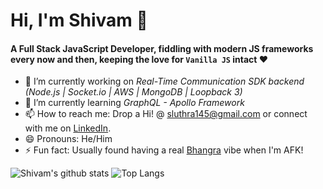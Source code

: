 # Hi, I'm Shivam 👋
#### A Full Stack JavaScript Developer, fiddling with modern JS frameworks every now and then, keeping the love for `Vanilla JS` intact :heart:

- 🔭 I’m currently working on *Real-Time Communication SDK backend (Node.js | Socket.io | AWS | MongoDB | Loopback 3)*
- 🌱 I’m currently learning *GraphQL - Apollo Framework*
- 📫 How to reach me: Drop a Hi! @ sluthra145@gmail.com or connect with me on [LinkedIn](https://linkedin.com/in/shivamluthra).
- 😄 Pronouns: He/Him
- ⚡ Fun fact: Usually found having a real [Bhangra](https://www.youtube.com/beardbhangra) vibe when I'm AFK!

![Shivam's github stats](https://github-readme-stats.vercel.app/api?username=shivamluthra&count_private=true&show_icons=true&theme=monokai)
![Top Langs](https://github-readme-stats.vercel.app/api/top-langs/?username=shivamluthra&layout=compact&theme=monokai)
